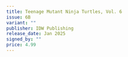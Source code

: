 ```yaml
---
title: Teenage Mutant Ninja Turtles, Vol. 6
issue: 6B
variant: ""
publisher: IDW Publishing
release_date: Jan 2025
signed_by: ""
price: 4.99
---
```


